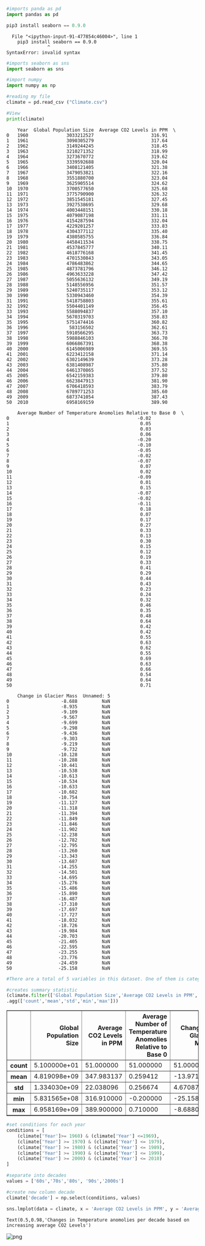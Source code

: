 ```python
#imports panda as pd
import pandas as pd
```


```python
pip3 install seaborn == 0.9.0
```


      File "<ipython-input-91-477854c46004>", line 1
        pip3 install seaborn == 0.9.0
                   ^
    SyntaxError: invalid syntax




```python
#imports seaborn as sns
import seaborn as sns
```


```python
#import numpy
import numpy as np
```


```python
#reading my file
climate = pd.read_csv ("Climate.csv")
```


```python
#View
print(climate)
```

        Year  Global Population Size  Average CO2 Levels in PPM  \
    0   1960              3033212527                     316.91   
    1   1961              3090305279                     317.64   
    2   1962              3149244245                     318.45   
    3   1963              3210271352                     318.99   
    4   1964              3273670772                     319.62   
    5   1965              3339592688                     320.04   
    6   1966              3408121405                     321.38   
    7   1967              3479053821                     322.16   
    8   1968              3551880700                     323.04   
    9   1969              3625905514                     324.62   
    10  1970              3700577650                     325.68   
    11  1971              3775790900                     326.32   
    12  1972              3851545181                     327.45   
    13  1973              3927538695                     329.68   
    14  1974              4003448151                     330.18   
    15  1975              4079087198                     331.11   
    16  1976              4154287594                     332.04   
    17  1977              4229201257                     333.83   
    18  1978              4304377112                     335.40   
    19  1979              4380585755                     336.84   
    20  1980              4458411534                     338.75   
    21  1981              4537845777                     340.11   
    22  1982              4618776168                     341.45   
    23  1983              4701530843                     343.05   
    24  1984              4786483862                     344.65   
    25  1985              4873781796                     346.12   
    26  1986              4963633228                     347.42   
    27  1987              5055636132                     349.19   
    28  1988              5148556956                     351.57   
    29  1989              5240735117                     353.12   
    30  1990              5330943460                     354.39   
    31  1991              5418758803                     355.61   
    32  1992              5504401149                     356.45   
    33  1993              5588094837                     357.10   
    34  1994              5670319703                     358.83   
    35  1995              5751474416                     360.82   
    36  1996               583156502                     362.61   
    37  1997              5910566295                     363.73   
    38  1998              5988846103                     366.70   
    39  1999              6066867391                     368.38   
    40  2000              6145006989                     369.55   
    41  2001              6223412158                     371.14   
    42  2002              6302149639                     373.28   
    43  2003              6381408987                     375.80   
    44  2004              6461370865                     377.52   
    45  2005              6542159383                     379.80   
    46  2006              6623847913                     381.90   
    47  2007              6706418593                     383.79   
    48  2008              6789771253                     385.60   
    49  2009              6873741054                     387.43   
    50  2010              6958169159                     389.90   
    
        Average Number of Temperature Anomolies Relative to Base 0  \
    0                                               -0.02            
    1                                                0.05            
    2                                                0.03            
    3                                                0.06            
    4                                               -0.20            
    5                                               -0.10            
    6                                               -0.05            
    7                                               -0.02            
    8                                               -0.07            
    9                                                0.07            
    10                                               0.02            
    11                                              -0.09            
    12                                               0.01            
    13                                               0.15            
    14                                              -0.07            
    15                                              -0.02            
    16                                              -0.11            
    17                                               0.18            
    18                                               0.07            
    19                                               0.17            
    20                                               0.27            
    21                                               0.33            
    22                                               0.13            
    23                                               0.30            
    24                                               0.15            
    25                                               0.12            
    26                                               0.19            
    27                                               0.33            
    28                                               0.41            
    29                                               0.29            
    30                                               0.44            
    31                                               0.43            
    32                                               0.23            
    33                                               0.24            
    34                                               0.32            
    35                                               0.46            
    36                                               0.35            
    37                                               0.48            
    38                                               0.64            
    39                                               0.42            
    40                                               0.42            
    41                                               0.55            
    42                                               0.63            
    43                                               0.62            
    44                                               0.55            
    45                                               0.69            
    46                                               0.63            
    47                                               0.66            
    48                                               0.54            
    49                                               0.64            
    50                                               0.71            
    
        Change in Glacier Mass  Unnamed: 5  
    0                   -8.688         NaN  
    1                   -8.935         NaN  
    2                   -9.109         NaN  
    3                   -9.567         NaN  
    4                   -9.699         NaN  
    5                   -9.298         NaN  
    6                   -9.436         NaN  
    7                   -9.303         NaN  
    8                   -9.219         NaN  
    9                   -9.732         NaN  
    10                 -10.128         NaN  
    11                 -10.288         NaN  
    12                 -10.441         NaN  
    13                 -10.538         NaN  
    14                 -10.613         NaN  
    15                 -10.534         NaN  
    16                 -10.633         NaN  
    17                 -10.682         NaN  
    18                 -10.754         NaN  
    19                 -11.127         NaN  
    20                 -11.318         NaN  
    21                 -11.394         NaN  
    22                 -11.849         NaN  
    23                 -11.846         NaN  
    24                 -11.902         NaN  
    25                 -12.238         NaN  
    26                 -12.782         NaN  
    27                 -12.795         NaN  
    28                 -13.260         NaN  
    29                 -13.343         NaN  
    30                 -13.687         NaN  
    31                 -14.255         NaN  
    32                 -14.501         NaN  
    33                 -14.695         NaN  
    34                 -15.276         NaN  
    35                 -15.486         NaN  
    36                 -15.890         NaN  
    37                 -16.487         NaN  
    38                 -17.310         NaN  
    39                 -17.697         NaN  
    40                 -17.727         NaN  
    41                 -18.032         NaN  
    42                 -18.726         NaN  
    43                 -19.984         NaN  
    44                 -20.703         NaN  
    45                 -21.405         NaN  
    46                 -22.595         NaN  
    47                 -23.255         NaN  
    48                 -23.776         NaN  
    49                 -24.459         NaN  
    50                 -25.158         NaN  



```python
#There are a total of 5 variables in this dataset. One of them is categorical and the remaining four are numerical. The variables are: "Year","Global Population Size", "Average CO2 Levels in PPM", "Average Number of Temperature Anomolies Relative to Base 0", and "Change in Glacier Mass". There are a total of 51 observations per variable.
```


```python
#creates summary statistic
(climate.filter(['Global Population Size','Average CO2 Levels in PPM','Average Number of Temperature Anomolies Relative to Base 0','Change in Glacier Mass'])
.agg(['count','mean','std','min','max']))
```




<div>
<style scoped>
    .dataframe tbody tr th:only-of-type {
        vertical-align: middle;
    }

    .dataframe tbody tr th {
        vertical-align: top;
    }

    .dataframe thead th {
        text-align: right;
    }
</style>
<table border="1" class="dataframe">
  <thead>
    <tr style="text-align: right;">
      <th></th>
      <th>Global Population Size</th>
      <th>Average CO2 Levels in PPM</th>
      <th>Average Number of Temperature Anomolies Relative to Base 0</th>
      <th>Change in Glacier Mass</th>
    </tr>
  </thead>
  <tbody>
    <tr>
      <th>count</th>
      <td>5.100000e+01</td>
      <td>51.000000</td>
      <td>51.000000</td>
      <td>51.000000</td>
    </tr>
    <tr>
      <th>mean</th>
      <td>4.819098e+09</td>
      <td>347.983137</td>
      <td>0.259412</td>
      <td>-13.971667</td>
    </tr>
    <tr>
      <th>std</th>
      <td>1.334030e+09</td>
      <td>22.038096</td>
      <td>0.256674</td>
      <td>4.670876</td>
    </tr>
    <tr>
      <th>min</th>
      <td>5.831565e+08</td>
      <td>316.910000</td>
      <td>-0.200000</td>
      <td>-25.158000</td>
    </tr>
    <tr>
      <th>max</th>
      <td>6.958169e+09</td>
      <td>389.900000</td>
      <td>0.710000</td>
      <td>-8.688000</td>
    </tr>
  </tbody>
</table>
</div>




```python
#set conditions for each year
conditions = [
    (climate['Year']>= 1960) & (climate['Year'] <=1969),
    (climate['Year'] >= 1970) & (climate['Year'] <= 1979),
    (climate['Year'] >= 1980) & (climate['Year'] <= 1989),
    (climate['Year'] >= 1990) & (climate['Year'] <= 1999),
    (climate['Year'] >= 2000) & (climate['Year'] <= 2010)
]
```


```python
#separate into decades
values = ['60s','70s','80s', '90s','2000s']
```


```python
#create new column decade
climate['decade'] = np.select(conditions, values)
```


```python
sns.lmplot(data = climate, x = 'Average CO2 Levels in PPM', y = 'Average Number of Temperature Anomolies Relative to Base 0',hue = 'decade').fig.suptitle("Changes in Temperature anomolies per decade based on increasing average CO2 Levels")
```




    Text(0.5,0.98,'Changes in Temperature anomolies per decade based on increasing average CO2 Levels')




![png](output_11_1.png)



```python

```
